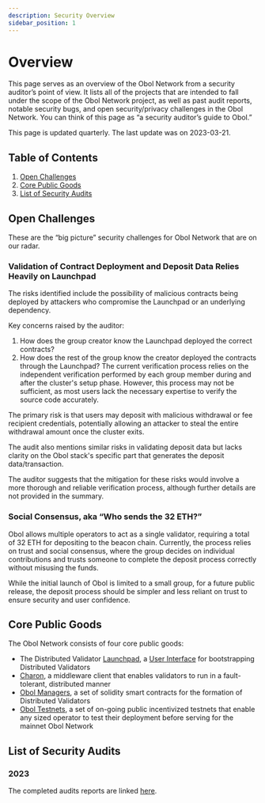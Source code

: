 ```yaml
---
description: Security Overview
sidebar_position: 1
---
```


# Overview
This page serves as an overview of the Obol Network from a security auditor’s point of view. It lists all of the projects that are intended to fall under the scope of the Obol Network project, as well as past audit reports, notable security bugs, and open security/privacy challenges in the Obol Network. You can think of this page as “a security auditor’s guide to Obol.”

This page is updated quarterly. The last update was on 2023-03-21.

## Table of Contents
1. [Open Challenges](#open-challenges)
2. [Core Public Goods](#core-public-goods)
3. [List of Security Audits](#list-of-security-audits)

## Open Challenges
These are the “big picture” security challenges for Obol Network that are on our radar.

### Validation of Contract Deployment and Deposit Data Relies Heavily on Launchpad

The risks identified include the possibility of malicious contracts being deployed by attackers who compromise the Launchpad or an underlying dependency.

Key concerns raised by the auditor:
1. How does the group creator know the Launchpad deployed the correct contracts?
2. How does the rest of the group know the creator deployed the contracts through the Launchpad?
The current verification process relies on the independent verification performed by each group member during and after the cluster's setup phase. However, this process may not be sufficient, as most users lack the necessary expertise to verify the source code accurately.

The primary risk is that users may deposit with malicious withdrawal or fee recipient credentials, potentially allowing an attacker to steal the entire withdrawal amount once the cluster exits.

The audit also mentions similar risks in validating deposit data but lacks clarity on the Obol stack's specific part that generates the deposit data/transaction.

The auditor suggests that the mitigation for these risks would involve a more thorough and reliable verification process, although further details are not provided in the summary.

### Social Consensus, aka “Who sends the 32 ETH?”

Obol allows multiple operators to act as a single validator, requiring a total of 32 ETH for depositing to the beacon chain. Currently, the process relies on trust and social consensus, where the group decides on individual contributions and trusts someone to complete the deposit process correctly without misusing the funds.

While the initial launch of Obol is limited to a small group, for a future public release, the deposit process should be simpler and less reliant on trust to ensure security and user confidence.

## Core Public Goods
The Obol Network consists of four core public goods:

- The Distributed Validator [Launchpad](https://docs.obol.tech/docs/dvl/intro), a [User Interface](https://goerli.launchpad.obol.tech/) for bootstrapping Distributed Validators
- [Charon](https://docs.obol.tech/docs/charon/intro), a middleware client that enables validators to run in a fault-tolerant, distributed manner
- [Obol Managers](https://docs.obol.tech/docs/sc/introducing-obol-managers), a set of solidity smart contracts for the formation of Distributed Validators
- [Obol Testnets](https://docs.obol.tech/docs/testnet), a set of on-going public incentivized testnets that enable any sized operator to test their deployment before serving for the mainnet Obol Network

## List of Security Audits

### 2023
The completed audits reports are linked [here](https://github.com/ObolNetwork/obol-security/tree/main/audits).
